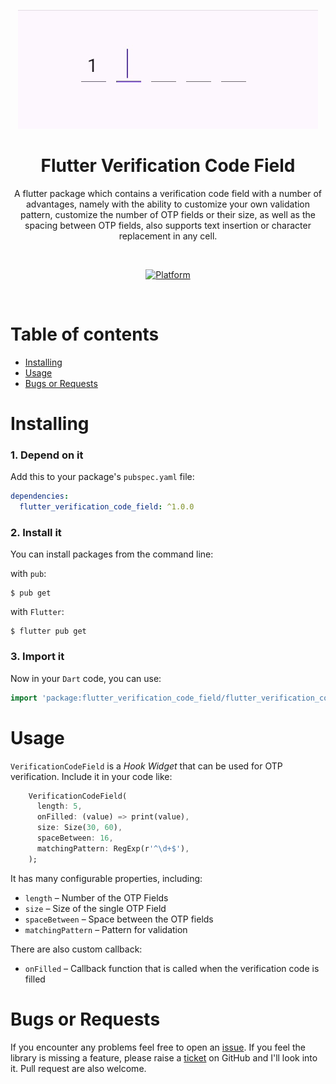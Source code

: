<p align="center"><img src="https://github.com/otakoyi/flutter_verification_code_field/blob/readmy_update/display/example.gif"/></p>

<h1 align="center">Flutter Verification Code Field</h1>

<p align="center">A flutter package which contains a verification code field with a number of advantages, namely with the ability to customize your own validation pattern, customize the number of OTP fields or their size, as well as the spacing between OTP fields, also supports text insertion or character replacement in any cell.</p><br>

<p align="center">
  <a href="https://flutter.dev">
    <img src="https://img.shields.io/badge/Platform-Flutter-02569B?logo=flutter"
      alt="Platform" />
  </a>
</p><br>

# Table of contents

- [Installing](#installing)
- [Usage](#usage)
- [Bugs or Requests](#bugs-or-requests)


# Installing

### 1. Depend on it

Add this to your package's `pubspec.yaml` file:

```yaml
dependencies:
  flutter_verification_code_field: ^1.0.0
```

### 2. Install it

You can install packages from the command line:

with `pub`:

```
$ pub get
```

with `Flutter`:

```
$ flutter pub get
```

### 3. Import it

Now in your `Dart` code, you can use:

```dart
import 'package:flutter_verification_code_field/flutter_verification_code_field.dart';
```

# Usage

`VerificationCodeField` is a _Hook Widget_ that can be used for OTP verification.
Include it in your code like:

```dart
    VerificationCodeField(
      length: 5,
      onFilled: (value) => print(value),
      size: Size(30, 60),
      spaceBetween: 16,
      matchingPattern: RegExp(r'^\d+$'),
    );
```

It has many configurable properties, including:

- `length` – Number of the OTP Fields
- `size` – Size of the single OTP Field
- `spaceBetween` – Space between the OTP fields
- `matchingPattern` – Pattern for validation

There are also custom callback:

- `onFilled` – Callback function that is called when the verification code is filled

# Bugs or Requests

If you encounter any problems feel free to open an [issue](https://github.com/otakoyi/flutter_verification_code_field/issues/new?template=bug_report.md). If you feel the library is missing a feature, please raise a [ticket](https://github.com/otakoyi/flutter_verification_code_field/issues/new?template=feature_request.md) on GitHub and I'll look into it. Pull request are also welcome.
